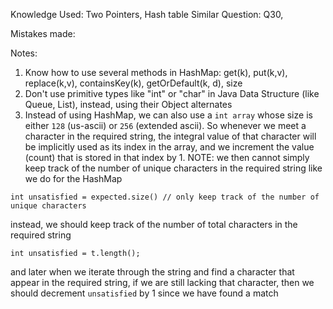Knowledge Used: Two Pointers, Hash table
Similar Question: Q30,

Mistakes made:

Notes:

1. Know how to use several methods in HashMap: get(k), put(k,v), replace(k,v), containsKey(k), getOrDefault(k, d), size
2. Don't use primitive types like "int" or "char" in Java Data Structure (like Queue, List), instead, using their Object alternates
3. Instead of using HashMap, we can also use a `int array` whose size is either
`128` (us-ascii) or `256` (extended ascii). So whenever we meet a character in the required string, the integral value of that character will be implicitly used as its index in the array, and we increment the value (count) that is stored in that index by 1. NOTE: we then cannot simply keep track of the number of unique characters in the required string like we do for the HashMap
```
int unsatisfied = expected.size() // only keep track of the number of unique characters
```
instead, we should keep track of the number of total characters in the required string
```
int unsatisfied = t.length();
```
and later when we iterate through the string and find a character that appear in the required string, if we are still lacking that character, then we should decrement `unsatisfied` by 1 since we have found a match
